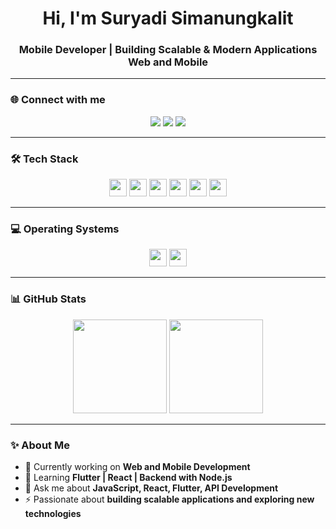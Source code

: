 <h1 align="center">Hi, I'm Suryadi Simanungkalit</h1>
<h3 align="center">Mobile Developer | Building Scalable & Modern Applications Web and Mobile</h3>

---

### 🌐 Connect with me
<p align="center">
  <a href="https://www.linkedin.com/in/suryadi-s-560048291/"><img src="https://img.shields.io/badge/LinkedIn-0077B5?style=flat&logo=linkedin&logoColor=white" /></a>
  <a href="mailto:suryadigit@gmail.com"><img src="https://img.shields.io/badge/Gmail-D14836?style=flat&logo=gmail&logoColor=white" /></a>
  <a href="https://github.com/suryadigit"><img src="https://img.shields.io/badge/GitHub-181717?style=flat&logo=github&logoColor=white" /></a>
</p>

---

### 🛠 Tech Stack
<p align="center">
  <img src="https://img.shields.io/badge/JavaScript-282C34?logo=javascript&logoColor=F7DF1E" height="28"/>
  <img src="https://img.shields.io/badge/TypeScript-282C34?logo=typescript&logoColor=3178C6" height="28"/>
  <img src="https://img.shields.io/badge/Python-282C34?logo=python&logoColor=3776AB" height="28"/>
  <img src="https://img.shields.io/badge/React-282C34?logo=react&logoColor=61DAFB" height="28"/>
  <img src="https://img.shields.io/badge/Flutter-282C34?logo=flutter&logoColor=02569B" height="28"/>
  <img src="https://img.shields.io/badge/Dart-282C34?logo=dart&logoColor=0175C2" height="28"/>
</p>

---

### 💻 Operating Systems
<p align="center">
  <img src="https://img.shields.io/badge/Windows-282C34?logo=windows&logoColor=0078D6" height="28"/>
  <img src="https://img.shields.io/badge/Linux-282C34?logo=linux&logoColor=FCC624" height="28"/>
</p>

---

### 📊 GitHub Stats
<p align="center">
  <img src="https://github-readme-stats.vercel.app/api?username=suryadigit&show_icons=true&theme=github_dark&hide_border=true" height="150" />
  <img src="https://github-readme-streak-stats.herokuapp.com/?user=suryadigit&theme=github-dark-blue&hide_border=true" height="150" />
</p>

---

### ✨ About Me
- 🔭 Currently working on **Web and Mobile Development**
- 🌱 Learning **Flutter | React | Backend with Node.js**
- 💬 Ask me about **JavaScript, React, Flutter, API Development**
- ⚡ Passionate about **building scalable applications and exploring new technologies**
